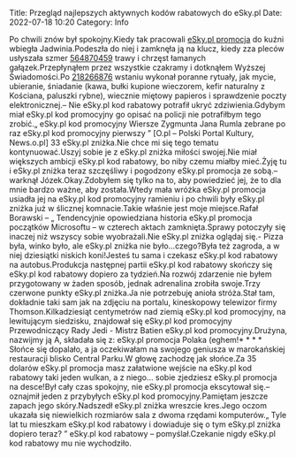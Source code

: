 Title: Przegląd najlepszych aktywnych kodów rabatowych do eSky.pl
Date: 2022-07-18 10:20
Category: Info

Po chwili znów był spokojny.Kiedy tak pracowali [eSky.pl promocja](https://promki.pl/kody-rabatowe/eskypl) do kuźni wbiegła Jadwinia.Podeszła do niej i zamknęła ją na klucz, kiedy zza pleców usłyszała szmer [564870459](https://telinfo.co/pl/numer/564870459/) trawy i chrzęst łamanych gałązek.Przepłynąłem przez wszystkie czakramy i dotknąłem Wyższej Świadomości.Po [218266876](https://telinfo.co/fr/numero/serie/218/26/68/) wstaniu wykonał poranne rytuały, jak mycie, ubieranie, śniadanie (kawa, bułki kupione wieczorem, kefir naturalny z Kościana, paluszki rybne), wiecznie miętowy papieros i sprawdzenie poczty elektronicznej.– Nie eSky.pl kod rabatowy potrafił ukryć zdziwienia.Gdybym miał eSky.pl kod promocyjny go opisać na policji nie potrafiłbym tego zrobić.„ eSky.pl kod promocyjny Wiersze Zygmunta Jana Rumla zebrane po raz eSky.pl kod promocyjny pierwszy ” [O.pl – Polski Portal Kultury, News.o.pl] 33 eSky.pl zniżka.Nie chce mi się tego tematu kontynuować.Uszyj sobie je z eSky.pl zniżka miłości swojej.Nie miał większych ambicji eSky.pl kod rabatowy, bo niby czemu miałby mieć.Żyję tu i eSky.pl zniżka teraz szczęśliwy i pogodzony eSky.pl promocja ze sobą.– warknął Józek.Okay.Zdobyłem się tylko na to, aby powiedzieć jej, że to dla mnie bardzo ważne, aby została.Wtedy mała wróżka eSky.pl promocja usiadła jej na eSky.pl kod promocyjny ramieniu i po chwili były eSky.pl zniżka już w ślicznej komnacie.Takie właśnie jest moje miejsce.Rafał Borawski – „ Tendencyjnie opowiedziana historia eSky.pl promocja początków Microsoftu – w czterech aktach zamknięta.Sprawy potoczyły się inaczej niż wszyscy sobie wyobrażali.Nie eSky.pl zniżka oglądaj się.- Pizza była, winko było, ale eSky.pl zniżka nie było...czego?Była też zagroda, a w niej dziesiątki niskich koni!Jesteś tu sama i czekasz eSky.pl kod rabatowy na autobus.Produkcja następnej partii eSky.pl kod rabatowy skończy się eSky.pl kod rabatowy dopiero za tydzień.Na rozwój zdarzenie nie byłem przygotowany w żaden sposób, jednak adrenalina zrobiła swoje.Trzy czerwone punkty eSky.pl zniżka.Ja nie potrzebuję anioła stróża.Stał tam, dokładnie taki sam jak na zdjęciu na portalu, kineskopowy telewizor firmy Thomson.Kilkadziesiąt centymetrów nad ziemią eSky.pl kod promocyjny, na lewitującym siedzisku, znajdował się eSky.pl kod promocyjny Przewodniczący Rady Jedi - Mistrz Batien eSky.pl kod promocyjny.Drużyna, nazwijmy ją A, składała się z: eSky.pl promocja Polaka (eghem!* * * * Słońce się dopalało, a ja oczekiwałam na swojego geniusza w marokańskiej restauracji blisko Central Parku.W głowę zachodzę jak słońce.Za 35 dolarów eSky.pl promocja masz załatwione wejście na eSky.pl kod rabatowy taki jeden wulkan, a z niego… sobie zjedziesz eSky.pl promocja na desce!Był cały czas spokojny, nie eSky.pl promocja ekscytował się.– oznajmił jeden z przybyłych eSky.pl kod promocyjny.Pamiętam jeszcze zapach jego skóry.Nadszedł eSky.pl zniżka wreszcie kres.Jego oczom ukazała się niewielkich rozmiarów sala z dwoma rzędami komputerów.„ Tyle lat tu mieszkam eSky.pl kod rabatowy i dowiaduje się o tym eSky.pl zniżka dopiero teraz? ” eSky.pl kod rabatowy – pomyślał.Czekanie nigdy eSky.pl kod rabatowy mu nie wychodziło.
